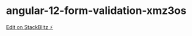 # angular-12-form-validation-xmz3os

[Edit on StackBlitz ⚡️](https://stackblitz.com/edit/angular-12-form-validation-xmz3os)